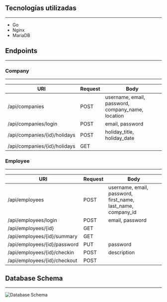 ## Tecnologías utilizadas

---

* Go
* Nginx
* MariaDB



## Endpoints

---

### Company

---

| URI                        | Request | Body |
|----------------------------|---------|------|
| /api/companies               | POST    | username, email, password, company_name, location |
| /api/companies/login         | POST    | email, password |
| /api/companies/{id}/holidays | POST    | holiday_title, holiday_date |
| /api/companies/{id}/holidays | GET     |  |



### Employee

---

| URI                         | Request | Body |
|-----------------------------|---------|------|
| /api/employees               | POST    | username, email, password, first_name, last_name, company_id |
| /api/employees/login         | POST    | email, password |
| /api/employees/{id}          | GET     | |
| /api/employees/{id}/summary  | GET     | |
| /api/employees/{id}/password | PUT     | password |
| /api/employees/{id}/checkin  | POST    | description |
| /api/employees/{id}/checkout | POST    | |


## Database Schema

---


![Database Schema](https://i.imgur.com/wqSHswx.png)
